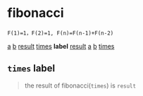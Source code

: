 # fibonacci
```comment
F(1)=1，F(2)=1, F(n)=F(n-1)+F(n-2)
```
[a](1)
[b](1)
[result]()
[times](50)
**label**
[result](`a+b`)
[a](`b`)
[b](`result`)
[times](`times-1`)
## `times` label
> the result of fibonacci(`times`) is `result`